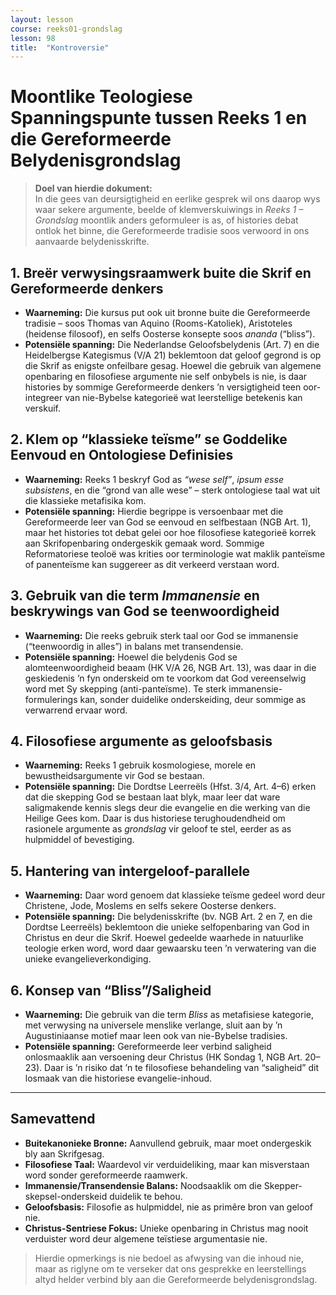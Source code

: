 ```yaml
---
layout: lesson
course: reeks01-grondslag
lesson: 98
title:  "Kontroversie"
---
```

# Moontlike Teologiese Spanningspunte tussen Reeks 1 en die Gereformeerde Belydenisgrondslag

> **Doel van hierdie dokument:**  
> In die gees van deursigtigheid en eerlike gesprek wil ons daarop wys waar sekere argumente, beelde of klemverskuiwings in *Reeks 1 – Grondslag* moontlik anders geformuleer is as, of histories debat ontlok het binne, die Gereformeerde tradisie soos verwoord in ons aanvaarde belydenisskrifte.

## 1. Breër verwysingsraamwerk buite die Skrif en Gereformeerde denkers

- **Waarneming:** Die kursus put ook uit bronne buite die Gereformeerde tradisie – soos Thomas van Aquino (Rooms-Katoliek), Aristoteles (heidense filosoof), en selfs Oosterse konsepte soos *ananda* (“bliss”).
- **Potensiële spanning:** Die Nederlandse Geloofsbelydenis (Art. 7) en die Heidelbergse Kategismus (V/A 21) beklemtoon dat geloof gegrond is op die Skrif as enigste onfeilbare gesag. Hoewel die gebruik van algemene openbaring en filosofiese argumente nie self onbybels is nie, is daar histories by sommige Gereformeerde denkers ’n versigtigheid teen oor-integreer van nie-Bybelse kategorieë wat leerstellige betekenis kan verskuif.

## 2. Klem op “klassieke teïsme” se Goddelike Eenvoud en Ontologiese Definisies

- **Waarneming:** Reeks 1 beskryf God as *“wese self”*, *ipsum esse subsistens*, en die “grond van alle wese” – sterk ontologiese taal wat uit die klassieke metafisika kom.
- **Potensiële spanning:** Hierdie begrippe is versoenbaar met die Gereformeerde leer van God se eenvoud en selfbestaan (NGB Art. 1), maar het histories tot debat gelei oor hoe filosofiese kategorieë korrek aan Skrifopenbaring ondergeskik gemaak word. Sommige Reformatoriese teoloë was krities oor terminologie wat maklik panteïsme of panenteïsme kan suggereer as dit verkeerd verstaan word.

## 3. Gebruik van die term *Immanensie* en beskrywings van God se teenwoordigheid

- **Waarneming:** Die reeks gebruik sterk taal oor God se immanensie (“teenwoordig in alles”) in balans met transendensie.
- **Potensiële spanning:** Hoewel die belydenis God se alomteenwoordigheid beaam (HK V/A 26, NGB Art. 13), was daar in die geskiedenis ’n fyn onderskeid om te voorkom dat God vereenselwig word met Sy skepping (anti-panteïsme). Te sterk immanensie-formulerings kan, sonder duidelike onderskeiding, deur sommige as verwarrend ervaar word.

## 4. Filosofiese argumente as geloofsbasis

- **Waarneming:** Reeks 1 gebruik kosmologiese, morele en bewustheidsargumente vir God se bestaan.
- **Potensiële spanning:** Die Dordtse Leerreëls (Hfst. 3/4, Art. 4–6) erken dat die skepping God se bestaan laat blyk, maar leer dat ware saligmakende kennis slegs deur die evangelie en die werking van die Heilige Gees kom. Daar is dus historiese terughoudendheid om rasionele argumente as *grondslag* vir geloof te stel, eerder as as hulpmiddel of bevestiging.

## 5. Hantering van intergeloof-parallele

- **Waarneming:** Daar word genoem dat klassieke teïsme gedeel word deur Christene, Jode, Moslems en selfs sekere Oosterse denkers.
- **Potensiële spanning:** Die belydenisskrifte (bv. NGB Art. 2 en 7, en die Dordtse Leerreëls) beklemtoon die unieke selfopenbaring van God in Christus en deur die Skrif. Hoewel gedeelde waarhede in natuurlike teologie erken word, word daar gewaarsku teen ’n verwatering van die unieke evangelieverkondiging.

## 6. Konsep van “Bliss”/Saligheid

- **Waarneming:** Die gebruik van die term *Bliss* as metafisiese kategorie, met verwysing na universele menslike verlange, sluit aan by ’n Augustiniaanse motief maar leen ook van nie-Bybelse tradisies.
- **Potensiële spanning:** Gereformeerde leer verbind saligheid onlosmaaklik aan versoening deur Christus (HK Sondag 1, NGB Art. 20–23). Daar is ’n risiko dat ’n te filosofiese behandeling van “saligheid” dit losmaak van die historiese evangelie-inhoud.

---

## Samevattend

- **Buitekanonieke Bronne:** Aanvullend gebruik, maar moet ondergeskik bly aan Skrifgesag.
- **Filosofiese Taal:** Waardevol vir verduideliking, maar kan misverstaan word sonder gereformeerde raamwerk.
- **Immanensie/Transendensie Balans:** Noodsaaklik om die Skepper-skepsel-onderskeid duidelik te behou.
- **Geloofsbasis:** Filosofie as hulpmiddel, nie as primêre bron van geloof nie.
- **Christus-Sentriese Fokus:** Unieke openbaring in Christus mag nooit verduister word deur algemene teïstiese argumentasie nie.

> Hierdie opmerkings is nie bedoel as afwysing van die inhoud nie, maar as riglyne om te verseker dat ons gesprekke en leerstellings altyd helder verbind bly aan die Gereformeerde belydenisgrondslag.

